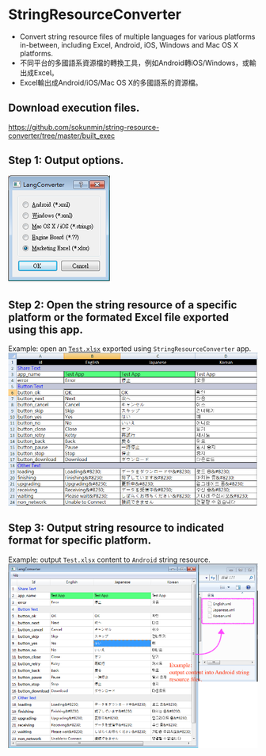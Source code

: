 # StringResourceConverter
* Convert string resource files of multiple languages for various platforms in-between, including Excel, Android, iOS, Windows and Mac OS X platforms.
* 不同平台的多國語系資源檔的轉換工具，例如Android轉iOS/Windows，或輸出成Excel。
* Excel輸出成Android/iOS/Mac OS X的多國語系的資源檔。

## Download execution files.
https://github.com/sokunmin/string-resource-converter/tree/master/built_exec

## Step 1: Output options.
![Output format](https://github.com/sokunmin/StringResourceConverter/blob/master/screen_shots/1.png)

## Step 2: Open the string resource of a specific platform or the formated Excel file exported using this app.
Example: open an [`Test.xlsx`](https://github.com/sokunmin/string-resource-converter/blob/master/test_files/Test.xlsx) exported using `StringResourceConverter` app.
![Output Excel](https://github.com/sokunmin/StringResourceConverter/blob/master/screen_shots/3.png)

## Step 3: Output string resource to indicated format for specific platform.
Example: output `Test.xlsx` content to `Android` string resource.
![Read from string resource](https://github.com/sokunmin/StringResourceConverter/blob/master/screen_shots/2.png)
